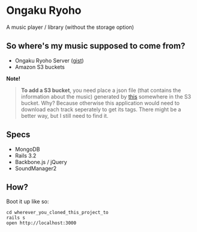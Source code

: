 # Ongaku Ryoho
A music player / library (without the storage option)

## So where's my music supposed to come from?
+ Ongaku Ryoho Server ([gist](https://gist.github.com/1541927))
+ Amazon S3 buckets

__Note!__
> **To add a S3 bucket**, you need place a json file (that contains the information about the music) generated by [this](https://gist.github.com/2078286) somewhere in the S3 bucket. Why? Because otherwise this application would need to download each track seperately to get its tags. There might be a better way, but I still need to find it.

## Specs
+ MongoDB
+ Rails 3.2
+ Backbone.js / jQuery
+ SoundManager2

## How?
Boot it up like so:

    cd wherever_you_cloned_this_project_to
    rails s
    open http://localhost:3000
